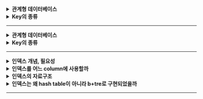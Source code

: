 
<details>
    <summary><b>관계형 데이터베이스</b></summary> 

### 데이터베이스란?
데이터베이스란 여러 사람이 공유하여 사용할 수 있도록 통합 관리하는 데이터의 집합을 의미합니다.

### 데이터베이스의 특징
1. 실시간 접근성: query를 통한 질의에 대하여 실시간으로 응답이 가능해야 합니다.
2. 지속적인 변화: 데이터베이스는 지속적으로 갱신, 수정, 삭제가 되면서 항상 상태가 변합니다.
3. 동시 공용: 데이터베이스는 다수의 사용자가 동시에 접근하고, 공유되는 데이터를 사용할 수 있어야 합니다.
4. 내용에 따른 참조: 데이터베이스의 데이터는 메모리 주소에 의해서가 아니라, 요구하는 데이터의 내에 따라 찾을 수 있어야 합니다.

### DBMS란?
DBMS는 데이터베이스 관리 시스템입니다. 
데이를 구조화하고 검색, 조작하는 다양한 기능들이 있고, 데이터를 처리하는 동안에 데이터의 일관성, 무결성 등을 보장해줍니다.
또한 인가된 사용자들만 데이터베이스에 접근할 수 있도록 보안성을 제공해줍니다.

### DBMS의 특장점
1. 데이터의 독립성
   - 물리적 독립성 : 데이터베이스 사이즈를 늘리거나 성능 향상을 위해 데이터 파일을 늘리거나 새롭게 추가하더라도 관련된 응용 프로그램을 수정할 필요가 없습니다.
   - 데이터베이스는 논리적인 구조로 다양한 응용 프로그램의 논리적 요구를 만족시켜줄 수 있습니다.
2. 데이터의 무결성 : 여러 경로를 통해 잘못된 데이터가 발생하는 경우를 방지합니다. 다양한 제약조건 및 기능을 통해 데이터의 무결성을 유지해줍니다.
3. 데이터의 보안성 : 인가된 사용자들만 데이터베이스 및 자원에 접근할 수 있도록 계정 관리 및 접근 권한을 설정함으로써 모든 데이터에 보안을 구현할 수 있습니다.
4. 데이터의 일관성 : 연관된 정보를 논리적인 구조로 관리함으로써 어떤 하나의 데이터만 변경될 경우 발생할 수 있는 데이터 불일치를 배제할 수 있습니다.
5. 데이터 중복 최소화 : 데이터베이스는 데이터를 통합해서 관리함으로써 데이터 중복성 문제를 해결할 수 있습니다.

### DBMS의 단점
DBMS는 데이터를 중앙 집중적으로 관리하기 떄문에, 트래픽이 몰리는 경우 과부하가 발생할 수 있습니다.
데이터를 관리하는 방식이 복잡하기 때문에 때문에 이에 대한 장애 대응과 성능 향상을 위한 많은 노력과 고민이 필요합니다.

### DBMS의 등장 배경
데이터베이스가 생기기 이전에는 파일 시스템을 이용해서 데이터를 관리하였습니다.
파일시스템은 데이터의 종속성과 중복성의 문제점을 해결하고자 데이터베이스가 등장하였습니다.

파일시스템의 단점
- 응용프로그램과 파일시스템은 상호 의존적인 관계를 맺고 있기 때문에, 데이터의 구조나 접근 방법이 달라지만 응용 시스템도 변경되어야 하는 문제가 있습니다.
- 응용프로그램별로 독립적인 파일시스템을 갖고 있기 때문에, 데이터의 중복 저장이 불가피하며 이로 인해 데이터 불일치 현상이 발생할 수 있습니다.

### RDBMS란?
RDBMS는 관계형 모델을 기반으로 하는 DBMS 유형입니다. 관계형 모델이란 데이터를 관계라는 개념을 사용해서 표현하는 모델입니다.
RDBMS는 DB의 구조와 제약조건에 관한 명세를 스키마로 정의하고, 모든 데이터들은 2차원의 테이블 형태로 저장됩니다. 그리고 이 릴레이션들 간의 관계로 데이터를 구조화합니다. 

### RDBMS의 장단점
장점
- RDBMS는 스키마에 데이터를 맞추어 저장하기 때문에 일관된 데이터 구조를 보장할 수 있습니다.
- 정규화를 통해 중복되는 데이터를 최소화할 수 있습니다.
- 데이터가 처리되는 과정을 트랜잭션으로 관리하기 때문에 데이터 처리의 완전성이 보장됩니다. 
단점
- 테이블 간 관계를 맺고 있기 때문에, 시스템이 커지고 관계가 복잡해질 수록 복잡한 쿼리들이 만들어질 수 있습니다.
- 성능 향상을 위한 수직적 확장은 쉽지만, 수평적 확장은 어렵습니다.

## SQL
SQL이란 관계형 데이터베이스에서 데이터 조작 및 검색, 혹은 권한 제어와 같은 명령들을 실행하기 위한 데이터베이스 언어입니다.
- DDL: 데이터베이스 구조를 설계하는 명령어입니다.
- DML: 데이터를 입력, 수정, 삭제, 조회하는 명령어입니다. 즉, 데이터를 조작하는 명령어입니다.
- DCL: 어떤 사용자가 데이터에 접근할 수 있는 권한을 설정하는 명령어입니다.

### 스키마란?
스키마는 개체의 특성을 나타내는 속성, 속성들의 집합으로 이루어진 엔티티, 엔티티 사이의 관계, 제약조건 등을 명세한 메타데이터입니다.
RDB에 저장되는 데이터는 이 스키마에 맞춰서 저장되어야 하고, 이 덕분에 데이터의 정합성을 유지할 수 있습니다.

</details> 

<details>
    <summary><b>Key의 종류</b></summary> 

### RDBMS에서 키가 필요한 이유
튜플을 유일하게 구별하기 위해 모든 요소를 다 비교하는 것보다, 일부 속성만 비교하는 것이 훨씬 효율적입니다.
릴레이션에 포함된 튜플들을 유일하게 식별하기 위해 key가 쓰입니다.

- 슈퍼키: 유일성을 만족하는 속성들의 조합입니다.
- 후보키: 튜플(row)을 식별할 수 있는 속성들의 부분집합입니다. 모든 튜플에 대해서 유일성과 최소성을 가져야 합니다.
- 기본키: 후보키들 중에서 선택한 튜플을 유일하게 구별하는데 사용할 main key. Not NULL이어야 하고, 중복된 값을 가질 수 없습니다.
  - 자연키: 비즈니스 요구사항에 필요한 속성들을 그대로 기본키로 설정하는 것입니다. 비즈니스 모델 중 중복이 없고, 항상 값이 세팅되어있어야 하고, 이러한 성질은 영구적으로 지속되어야 합니다.
  - 인조키: 데이터베이스에서 임의로 생성한 속성을 기본키로 설정하는 것입니다. 자연키의 조건을 만족하는 비즈니스 모델은 거의 없으므로 인조키를 사용하는 것이 권장됩니다.
- 대체키: 기본키로 지정하고 남은 후보키들을 의미합니다.
- 외래키: 어떤 릴레이션의 속성이 다른 릴레이션의 기본 키가 되는 키입니다. 외래키는 릴레이션 간의 관계를 표현하기 위해 사용합니다.
  - 참조되는 부모 테이블이 먼저 생성되어야 하고, 그 후에 자식 테이블이 생성되어야 합니다.
  - 외래키 제약 조건 떄문에 참조되는 부모 테이블의 데이터가 먼저 삭제될 수 없습니다.
  - 참조 무결성 제약조건: 외래키 값은 NULL이거나 참조하는 릴레이션의 기본키 값과 동일해야 합니다. 즉, 각 릴레이션은 참조할 수 없는 외래키 값을 가질 수 없습니다.
</details> 

--- 

<details>
    <summary><b>관계형 데이터베이스</b></summary> 
</details> 

<details>
    <summary><b>Key의 종류</b></summary> 
</details> 

---

<details>
    <summary><b>인덱스 개념, 필요성</b></summary> 
</details> 

<details>
    <summary><b>인덱스를 어느 column에 사용할까</b></summary> 
</details> 

<details>
    <summary><b>인덱스의 자료구조</b></summary> 
</details> 

<details>
    <summary><b>인덱스는 왜 hash table이 아니라 b+tre로 구현되었을까</b></summary> 
</details> 

---
